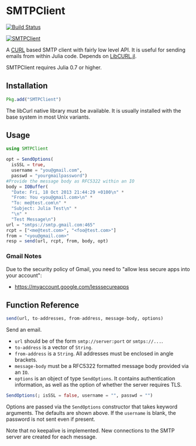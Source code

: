 # SMTPClient

[![Build Status](https://travis-ci.org/aviks/SMTPClient.jl.svg?branch=master)](https://travis-ci.org/aviks/SMTPClient.jl)

[![SMTPClient](http://pkg.julialang.org/badges/SMTPClient_0.6.svg)](http://pkg.julialang.org/?pkg=SMTPClient&ver=0.6)

A [CURL](curl.haxx.se) based SMTP client with fairly low level API.
It is useful for sending emails from within Julia code.
Depends on [LibCURL.jl](https://github.com/JuliaWeb/LibCURL.jl/).

SMTPClient requires Julia 0.7 or higher.

## Installation

```julia
Pkg.add("SMTPClient")
```

The libCurl native library must be available.
It is usually installed with the base system in most Unix variants.

## Usage

```julia
using SMTPClient

opt = SendOptions(
  isSSL = true,
  username = "you@gmail.com",
  passwd = "yourgmailpassword")
#Provide the message body as RFC5322 within an IO
body = IOBuffer(
  "Date: Fri, 18 Oct 2013 21:44:29 +0100\n" *
  "From: You <you@gmail.com>\n" *
  "To: me@test.com\n" *
  "Subject: Julia Test\n" *
  "\n" *
  "Test Message\n")
url = "smtps://smtp.gmail.com:465"
rcpt = ["<me@test.com>", "<foo@test.com>"]
from = "<you@gmail.com>"
resp = send(url, rcpt, from, body, opt)
```

### Gmail Notes

Due to the security policy of Gmail,
you need to "allow less secure apps into your account":

- https://myaccount.google.com/lesssecureapps

## Function Reference

```julia
send(url, to-addresses, from-address, message-body, options)
```

Send an email.
  * `url` should be of the form `smtp://server:port` or `smtps://...`.
  * `to-address` is a vector of `String`.
  * `from-address` is a `String`. All addresses must be enclosed in angle brackets.
  * `message-body` must be a RFC5322 formatted message body provided via an `IO`.
  * `options` is an object of type `SendOptions`. It contains authentication information, as well as the option of whether the server requires TLS.


```julia
SendOptions(; isSSL = false, username = "", passwd = "")
```

Options are passed via the `SendOptions` constructor that takes keyword arguments.
The defaults are shown above.
If the `username` is blank, the password is not sent even if present.

Note that no keepalive is implemented.
New connections to the SMTP server are created for each message.
